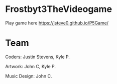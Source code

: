 # Frostbyt3TheVideogame

Play game here https://jsteve0.github.io/P5Game/


# Team
Coders: Justin Stevens, Kyle P.

Artwork: John C, Kyle P.

Music Design: John C. 
